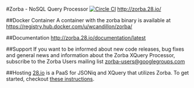 #Zorba - NoSQL Query Processor [![Circle CI](https://circleci.com/gh/28msec/zorba.svg?style=svg)](https://circleci.com/gh/28msec/zorba) 
http://zorba.28.io/

##Docker Container
A container with the zorba binary is available at https://registry.hub.docker.com/u/wcandillon/zorba/

##Documentation
http://zorba.28.io/documentation/latest

##Support
If you want to be informed about new code releases, bug fixes and general news and information about the Zorba XQuery Processor, subscribe to the Zorba Users mailing list [zorba-users@googlegroups.com](mailto:zorba-users@googlegroups.com)

##Hosting
[28.io](http://www.28.io) is a PaaS for JSONiq and XQuery that utilizes Zorba. To get started, checkout [these instructions](https://github.com/28msec/28/blob/master/getting-started.md).
